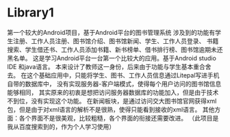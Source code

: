 # Library1
第一个较大的Android项目，基于Android平台的图书管理系统
涉及到的功能有学生注册、工作人员注册、图书馆介绍、图书馆新闻、学生、工作人员登录、
书籍搜索、学生借还书、工作人员添加书籍、新书榜单、借书排行榜、图书馆逾期未还黑名单。
这是学习Android平台一台第一个比较大的应用。基于Android studio IDE 和java语言。
本来设计了教师这一身份，后来由于功能与学生基本重合舍去。
在这个基础应用中，只能将学生、图书、工作人员信息通过Litepal写进手机自带的数据库中，
没有实现服务器-客户端模式，使得每个用户访问的图书馆信息能够相同，
其实原来的初衷是想把访问服务器数据库的功能加入，但是由于技术不到位，没有实现这个功能。
在新闻板块，是通过访问交大图书馆官网获得xml包，但是由于对xml语言的解析不是很熟，使得只能看到接收的xml语言。
其他方面：各个界面不是很美观，比较粗糙，各个界面的衔接还需要改进。
（此项目是我从百度搜索到的，作为个人学习使用）
